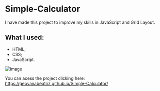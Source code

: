 # Simple-Calculator

I have made this project to improve my skills in JavaScript and Grid Layout.

## What I used:
* HTML;
* CSS;
* JavaScript.

![image](https://user-images.githubusercontent.com/79049461/138741117-fc2fc959-a284-4d43-9844-7287c3e8bd74.png)

You can acess the project clicking here: https://geovanabeatriz.github.io/Simple-Calculator/
